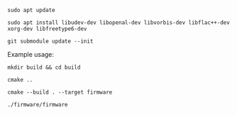 `sudo apt update`

`sudo apt install libudev-dev libopenal-dev libvorbis-dev libflac++-dev xorg-dev libfreetype6-dev`

`git submodule update --init`


Example usage:

`mkdir build && cd build`

`cmake ..`

`cmake --build . --target firmware`

`./firmware/firmware`